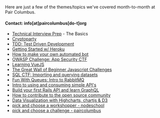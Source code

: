Here are just a few of the themes/topics we've covered month-to-month at Pair Columbus.

#### Contact: info[at]paircolumbus[do-t]org

- [Technical Interview Prep](https://github.com/paircolumbus/technical-interview-prep) - The Basics
- [Cryptoparty](https://gist.github.com/jaybobo/7d5bf8d0f5835c5c4b57c5f73a294fb5)
- [TDD: Test Driven Development](https://gist.github.com/jaybobo/cf45ff94da98c026f5c14f418cbb162f)
- [Getting Started w/ Heroku](https://gist.github.com/jaybobo/85b85bbf8a15787bb6e98114b5738e65)
- [How to make your own automated bot](https://gist.github.com/jaybobo/bb4160e3d6534a187d30ba1592dc67ab)
- [OWASP Challenge: App Security CTF](https://gist.github.com/jaybobo/fff477e0434c8623129e6ba3628d5789)
- [Learning VueJS](https://gist.github.com/jaybobo/a2260fbd2c2b840193438dbd92733813)
- [The Great Wall of Beginner Javascript Challenges](https://github.com/paircolumbus/js-drills)
- [SQL CTF: Importing and querying datasets](https://gist.github.com/jaybobo/1157fff2e7d0386f7604c7554b6df8ea)
- [Fun With Queues: Intro to RabbitMQ](https://gist.github.com/jaybobo/ddbb6d46cf0549b488eff2ade1203227)
- [Intro to using and consuming simple API's](https://gist.github.com/jaybobo/abfff427480d329f00f7e9aedcc29004)
- [Build your first Rails API and learn GraphQL](https://github.com/paircolumbus/build-an-api)
- [How to contribute to the open source community](https://gist.github.com/jaybobo/f38650c46f6fa5d517f1bbe0a44ed62f)
- [Data Visualization with Highcharts, chartjs & D3](https://gist.github.com/jaybobo/06fc4b5c6e72d39d6f246e45b88a9416)
- [pick and choose a workshopper - nodeschool](http://nodeschool.io)
- [pick and choose a challenge - paircolumbus](http://paircolumbus.org/challenges/)
